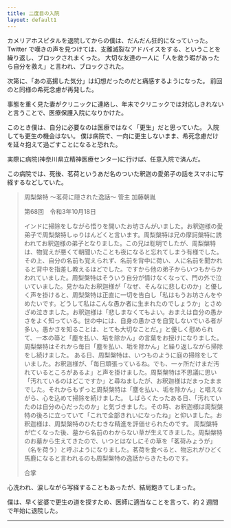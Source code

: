 ```yaml
---
title: 二度目の入院
layout: default1
---
```

カメリアホスピタルを退院してからの僕は、だんだん狂的になっていった。
Twitter で嘆きの声を見つけては、支離滅裂なアドバイスをする、ということを繰り返し、ブロックされまくった。
大切な友達の一人に「人を救う暇があったら自分を救え」と言われ、ブロックされた。

次第に、「あの高揚した気分」は幻想だったのだと痛感するようになった。
前回のと同様の希死念慮が再発した。

事態を重く見た妻がクリニックに連絡し、年末でクリニックでは対応しきれないと言うことで、医療保護入院になりかけた。

このとき僕は、自分に必要なのは医療ではなく「更生」だと思っていた。
入院しても更生の機会はない。
僕は病院で、一向に更生しないまま、希死念慮だけを延々抱えて過ごすことになると恐れた。

実際に病院(神奈川県立精神医療センター)に行けば、任意入院で済んだ。

この病院では、死後、茗荷というあだ名のついた釈迦の愛弟子の話をスマホに写経するなどしていた。

> 周梨槃特
> ～茗荷に隠された逸話～
> 管主 加藤朝胤
>
> 第68回　令和3年10月18日
> 
> インドに掃除をしながら悟りを開いたお坊さんがいました。お釈迦様の愛弟子で周梨槃特しゅりはんどくと言います。周梨槃特は兄の摩訶槃特に誘われてお釈迦様の弟子となりました。この兄は聡明でしたが、周梨槃特は、物覚えが悪くて朝聞いたことも夜になると忘れてしまう有様でした。その上、自分の名前も覚えられず、名前を背中に荷い、人に名前を聞かれると背中を指差し教えるほどでした。ですから他の弟子からいつもからかわれていました。周梨槃特はそういう自分が情けなくなって、門の外で泣いていました。見かねたお釈迦様が「なぜ、そんなに悲しむのか」と優しく声を掛けると、周梨槃特は正直に一切を告白し「私はもうお坊さんをやめたいです。どうして私はこんな愚か者に生まれたのでしょうか」とさめざめ泣きました。お釈迦様は「悲しまなくてもよい。おまえは自分の愚かさをよく知っている。世の中には、自身の愚かさを自覚しないでいる者が多い。愚かさを知ることは、とても大切なことだ。」と優しく慰められて、一本の箒と「塵を払い、垢を除かん」の言葉をお授けになりました。周梨槃特はそれから毎日「塵を払い、垢を除かん」と繰り返しながら掃除をし続けました。
> ある日、周梨槃特は、いつものように庭の掃除をしていました。お釈迦様が、「毎日頑張っているね。でも、一ヶ所だけまだ汚れているところがあるよ」と声を掛けました。周梨槃特は不思議に思い「汚れているのはどこですか」と尋ねましたが、お釈迦様はだまったままでした。それからもずっと周梨槃特は「塵を払い、垢を除かん」と唱えながら、心を込めて掃除を続けました。
> しばらくたったある日、「汚れていたのは自分の心だったのか」と気づきました。その時、お釈迦様は周梨槃特の後ろに立っていて「これで全部きれいになったね」と仰いました。お釈迦様は、周梨槃特のひたむきな精進を評価せられたのです。
> 周梨槃特が亡くなった後、墓から名前のわからない草が生えてきました。周梨槃特のお墓から生えてきたので、いつとはなしにその草を「茗荷みょうが」（名を荷う）と呼ぶようになりました。茗荷を食べると、物忘れがひどく馬鹿になると言われるのも周梨槃特の逸話からきたものです。
> 
> 合掌

心洗われ、涙しながら写経することもあったが、結局飽きてしまった。

僕は、早く娑婆で更生の道を探すため、医師に適当なことを言って、約 2 週間で年始に退院した。

------

